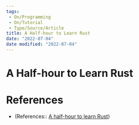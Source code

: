 ```yaml
---
tags:
 - On/Programming
 - On/Tutorial
 - Type/Source/Article
title: A Half-hour to Learn Rust
date: "2022-07-04"
date modified: "2022-07-04"
---
```


# A Half-hour to Learn Rust
# References
- (References:: [A half-hour to learn Rust](https://fasterthanli.me/articles/a-half-hour-to-learn-rust))
